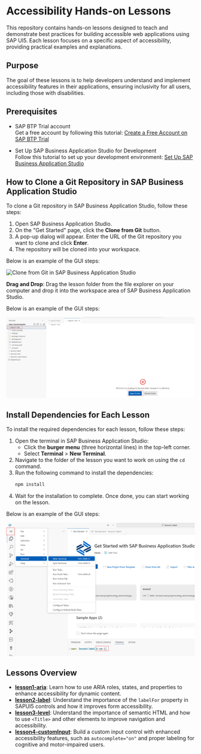 # Accessibility Hands-on Lessons

This repository contains hands-on lessons designed to teach and demonstrate best practices for building accessible web applications using SAP UI5. Each lesson focuses on a specific aspect of accessibility, providing practical examples and explanations.

## Purpose

The goal of these lessons is to help developers understand and implement accessibility features in their applications, ensuring inclusivity for all users, including those with disabilities.

## Prerequisites

- SAP BTP Trial account  
  Get a free account by following this tutorial: [Create a Free Account on SAP BTP Trial](https://developers.sap.com/tutorials/hcp-create-trial-account.html)

- Set Up SAP Business Application Studio for Development  
  Follow this tutorial to set up your development environment: [Set Up SAP Business Application Studio](https://developers.sap.com/tutorials/appstudio-onboarding.html)

## How to Clone a Git Repository in SAP Business Application Studio

To clone a Git repository in SAP Business Application Studio, follow these steps:

1. Open SAP Business Application Studio.
2. On the "Get Started" page, click the **Clone from Git** button.
3. A pop-up dialog will appear. Enter the URL of the Git repository you want to clone and click **Enter**.
4. The repository will be cloned into your workspace.

Below is an example of the GUI steps:

![Clone from Git in SAP Business Application Studio](images/clone-from-git.png)


**Drag and Drop**: Drag the lesson folder from the file explorer on your computer and drop it into the workspace area of SAP Business Application Studio.

Below is an example of the GUI steps:

![Open Folder in SAP Business Application Studio](images/openfolder.png)

## Install Dependencies for Each Lesson

To install the required dependencies for each lesson, follow these steps:

1. Open the terminal in SAP Business Application Studio:
   - Click the **burger menu** (three horizontal lines) in the top-left corner.
   - Select **Terminal** > **New Terminal**.
2. Navigate to the folder of the lesson you want to work on using the `cd` command.
3. Run the following command to install the dependencies:
   ```bash
   npm install
   ```
4. Wait for the installation to complete. Once done, you can start working on the lesson.

Below is an example of the GUI steps:

![Install Dependencies with npm](images/npmi.png)

## Lessons Overview

- **[lesson1-aria](./lesson1-aria)**: Learn how to use ARIA roles, states, and properties to enhance accessibility for dynamic content.
- **[lesson2-label](./lesson2-label)**: Understand the importance of the `labelFor` property in SAPUI5 controls and how it improves form accessibility.
- **[lesson3-level](./lesson3-level)**: Understand the importance of semantic HTML and how to use `<Title>` and other elements to improve navigation and accessibility.
- **[lesson4-customInput](./lesson4-custom-input)**: Build a custom input control with enhanced accessibility features, such as `autocomplete="on"` and proper labeling for cognitive and motor-impaired users.